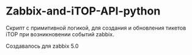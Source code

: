# Zabbix-and-iTOP-API-python

Скрипт с примитивной логикой, для создания и обновления тикетов iTOP при возникновении событий zabbix.

Создавалось для zabbix 5.0
